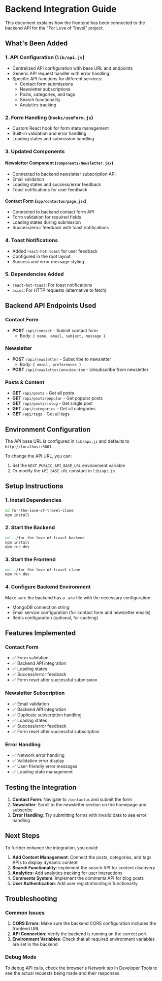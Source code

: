 # Backend Integration Guide

This document explains how the frontend has been connected to the backend API for the "For Love of Travel" project.

## What's Been Added

### 1. API Configuration (`lib/api.js`)
- Centralized API configuration with base URL and endpoints
- Generic API request handler with error handling
- Specific API functions for different services:
  - Contact form submissions
  - Newsletter subscriptions
  - Posts, categories, and tags
  - Search functionality
  - Analytics tracking

### 2. Form Handling (`hooks/useForm.js`)
- Custom React hook for form state management
- Built-in validation and error handling
- Loading states and submission handling

### 3. Updated Components

#### Newsletter Component (`components/Newsletter.jsx`)
- Connected to backend newsletter subscription API
- Email validation
- Loading states and success/error feedback
- Toast notifications for user feedback

#### Contact Form (`app/contactus/page.jsx`)
- Connected to backend contact form API
- Form validation for required fields
- Loading states during submission
- Success/error feedback with toast notifications

### 4. Toast Notifications
- Added `react-hot-toast` for user feedback
- Configured in the root layout
- Success and error message styling

### 5. Dependencies Added
- `react-hot-toast`: For toast notifications
- `axios`: For HTTP requests (alternative to fetch)

## Backend API Endpoints Used

### Contact Form
- **POST** `/api/contact` - Submit contact form
  - Body: `{ name, email, subject, message }`

### Newsletter
- **POST** `/api/newsletter` - Subscribe to newsletter
  - Body: `{ email, preferences }`
- **POST** `/api/newsletter/unsubscribe` - Unsubscribe from newsletter

### Posts & Content
- **GET** `/api/posts` - Get all posts
- **GET** `/api/posts/popular` - Get popular posts
- **GET** `/api/posts/:slug` - Get single post
- **GET** `/api/categories` - Get all categories
- **GET** `/api/tags` - Get all tags

## Environment Configuration

The API base URL is configured in `lib/api.js` and defaults to `http://localhost:3001`. 

To change the API URL, you can:
1. Set the `NEXT_PUBLIC_API_BASE_URL` environment variable
2. Or modify the `API_BASE_URL` constant in `lib/api.js`

## Setup Instructions

### 1. Install Dependencies
```bash
cd for-the-love-of-travel-clone
npm install
```

### 2. Start the Backend
```bash
cd ../for-the-love-of-travel-backend
npm install
npm run dev
```

### 3. Start the Frontend
```bash
cd ../for-the-love-of-travel-clone
npm run dev
```

### 4. Configure Backend Environment
Make sure the backend has a `.env` file with the necessary configuration:
- MongoDB connection string
- Email service configuration (for contact form and newsletter emails)
- Redis configuration (optional, for caching)

## Features Implemented

### Contact Form
- ✅ Form validation
- ✅ Backend API integration
- ✅ Loading states
- ✅ Success/error feedback
- ✅ Form reset after successful submission

### Newsletter Subscription
- ✅ Email validation
- ✅ Backend API integration
- ✅ Duplicate subscription handling
- ✅ Loading states
- ✅ Success/error feedback
- ✅ Form reset after successful subscription

### Error Handling
- ✅ Network error handling
- ✅ Validation error display
- ✅ User-friendly error messages
- ✅ Loading state management

## Testing the Integration

1. **Contact Form**: Navigate to `/contactus` and submit the form
2. **Newsletter**: Scroll to the newsletter section on the homepage and subscribe
3. **Error Handling**: Try submitting forms with invalid data to see error handling

## Next Steps

To further enhance the integration, you could:

1. **Add Content Management**: Connect the posts, categories, and tags APIs to display dynamic content
2. **Search Functionality**: Implement the search API for content discovery
3. **Analytics**: Add analytics tracking for user interactions
4. **Comments System**: Implement the comments API for blog posts
5. **User Authentication**: Add user registration/login functionality

## Troubleshooting

### Common Issues

1. **CORS Errors**: Make sure the backend CORS configuration includes the frontend URL
2. **API Connection**: Verify the backend is running on the correct port
3. **Environment Variables**: Check that all required environment variables are set in the backend

### Debug Mode

To debug API calls, check the browser's Network tab in Developer Tools to see the actual requests being made and their responses.
